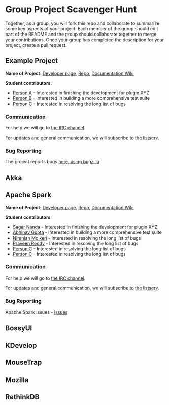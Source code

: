 # Group Project Scavenger Hunt

Together, as a group, you will fork this repo and collaborate to summarize some key aspects of your project. Each member of the group should edit part of the README and the group should collaborate together to merge your contributions. Once your group has completed the description for your project, create a pull request.

## Example Project

**Name of Project**: [Developer page](#), [Repo](#), [Documentation Wiki](#)

**Student contributors**:

* [Person A](#) - Interested in finishing the development for plugin XYZ
* [Person B](#) - Interested in building a more comprehensive test suite
* [Person C](#) - Interested in resolving the long list of bugs

### Communication

For help we will go to [the IRC channel](#). 

For updates and general communication, we will subscribe to [the listserv](#).

### Bug Reporting

The project reports bugs [here, using bugzilla](#)

## Akka

## Apache Spark
**Name of Project**: [Developer page](#), [Repo](#), [Documentation Wiki](#)

**Student contributors**:

* [Sagar Nanda](https://github.com/sagarnanda) - Interested in finishing the development for plugin XYZ
* [Abhinav Gupta](#) - Interested in building a more comprehensive test suite
* [Niranjan Molkeri](#) - Interested in resolving the long list of bugs
* [Praveen Reddy](#) - Interested in resolving the long list of bugs
* [Person C](#) - Interested in resolving the long list of bugs
* [Person C](#) - Interested in resolving the long list of bugs

### Communication

For help we will go to [the IRC channel](#). 

For updates and general communication, we will subscribe to [the listserv](#).

### Bug Reporting

Apache Spark Issues - [Issues](https://issues.apache.org/jira/browse/SPARK/?selectedTab=com.atlassian.jira.jira-projects-plugin:summary-panel)

## BossyUI

## KDevelop

## MouseTrap

## Mozilla

## RethinkDB
